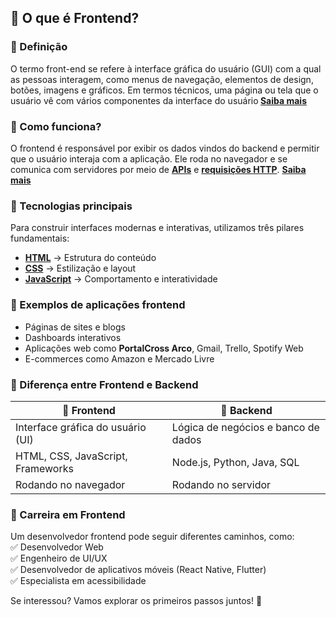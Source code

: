 ## 🎯 O que é Frontend?  

### 🔹 Definição  

O termo front-end se refere à interface gráfica do usuário (GUI) com a qual as pessoas interagem, como menus de navegação, elementos de design, botões, imagens e gráficos. Em termos técnicos, uma página ou tela que o usuário vê com vários componentes da interface do usuário<b> [Saiba mais](https://aws.amazon.com/pt/compare/the-difference-between-frontend-and-backend/)</b>

### 🔹 Como funciona?  

O frontend é responsável por exibir os dados vindos do backend e permitir que o usuário interaja com a aplicação. Ele roda no navegador e se comunica com servidores por meio de **[APIs](https://aws.amazon.com/pt/what-is/api/)** e **[requisições HTTP](https://developer.mozilla.org/pt-BR/docs/Web/HTTP/Messages)**. 
<b>[Saiba mais](https://www.youtube.com/watch?v=WG5ikvJ2TKA&ab_channel=SuperSimpleDev)</b>  

### 🔹 Tecnologias principais  

Para construir interfaces modernas e interativas, utilizamos três pilares fundamentais:  

- **[HTML](https://developer.mozilla.org/pt-BR/docs/Glossary/HTML)** → Estrutura do conteúdo  
- **[CSS](https://developer.mozilla.org/pt-BR/docs/Web/CSS)** → Estilização e layout  
- **[JavaScript](https://developer.mozilla.org/pt-BR/docs/Web/JavaScript)** → Comportamento e interatividade  

### 🔹 Exemplos de aplicações frontend  

- Páginas de sites e blogs  
- Dashboards interativos  
- Aplicações web como <b>PortalCross Arco</b>, Gmail, Trello, Spotify Web  
- E-commerces como Amazon e Mercado Livre  

### 🔹 Diferença entre Frontend e Backend  

| 🔹 **Frontend**  | 🔹 **Backend**  |  
|-----------------|---------------|  
| Interface gráfica do usuário (UI)  | Lógica de negócios e banco de dados |  
| HTML, CSS, JavaScript, Frameworks  | Node.js, Python, Java, SQL |  
| Rodando no navegador  | Rodando no servidor |  

### 🔹 Carreira em Frontend  

Um desenvolvedor frontend pode seguir diferentes caminhos, como:  
✅ Desenvolvedor Web  
✅ Engenheiro de UI/UX  
✅ Desenvolvedor de aplicativos móveis (React Native, Flutter)  
✅ Especialista em acessibilidade  

Se interessou? Vamos explorar os primeiros passos juntos! 🚀
